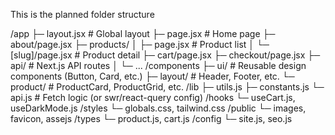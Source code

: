 This is the planned folder structure 

/app
  ├─ layout.jsx          # Global layout
  ├─ page.jsx            # Home page
  ├─ about/page.jsx
  ├─ products/
  │   ├─ page.jsx        # Product list
  │   └─ [slug]/page.jsx # Product detail
  ├─ cart/page.jsx
  ├─ checkout/page.jsx
  ├─ api/                # Next.js API routes
  │   └─ ...
/components
  ├─ ui/                 # Reusable design components (Button, Card, etc.)
  ├─ layout/             # Header, Footer, etc.
  └─ product/            # ProductCard, ProductGrid, etc.
/lib
  ├─ utils.js
  ├─ constants.js
  └─ api.js              # Fetch logic (or swr/react-query config)
/hooks
  └─ useCart.js, useDarkMode.js
/styles
  └─ globals.css, tailwind.css
/public
  └─ images, favicon, assejs
/types
  └─ product.js, cart.js
/config
  └─ site.js, seo.js
